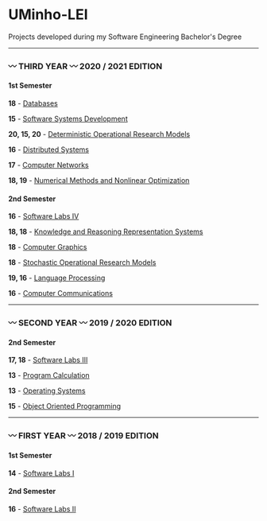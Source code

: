 # UMinho-LEI
Projects developed during my Software Engineering Bachelor's Degree

***

### :wavy_dash: THIRD YEAR :wavy_dash:   2020 / 2021 EDITION

#### 1st Semester 
**18** - [Databases](https://github.com/L-Pinto/UMinho-LEI/tree/main/III/BD)

**15** - [Software Systems Development](https://github.com/L-Pinto/UMinho-LEI/tree/main/III/DSS)

**20, 15, 20** - [Deterministic Operational Research Models](https://github.com/L-Pinto/UMinho-LEI/tree/main/III/MDIO)

**16** - [Distributed Systems](https://github.com/L-Pinto/UMinho-LEI/tree/main/III/SD)

**17** - [Computer Networks](https://github.com/L-Pinto/UMinho-LEI/tree/main/III/RC)

**18, 19** - [Numerical Methods and Nonlinear Optimization](https://github.com/L-Pinto/UMinho-LEI/tree/main/III/MNOL)

#### 2nd Semester 
**16** - [Software Labs IV](https://github.com/L-Pinto/UMinho-LEI/tree/main/III/LI4)

**18, 18** - [Knowledge and Reasoning Representation Systems](https://github.com/L-Pinto/UMinho-LEI/tree/main/III/SRCR)

**18** - [Computer Graphics](https://github.com/L-Pinto/UMinho-LEI/tree/main/III/CG)

**18** - [Stochastic Operational Research Models](https://github.com/L-Pinto/UMinho-LEI/tree/main/III/MEIO)

**19, 16** - [Language Processing](https://github.com/L-Pinto/UMinho-LEI/tree/main/III/PL)

**16** - [Computer Communications](https://github.com/L-Pinto/UMinho-LEI/tree/main/III/CC)


***

### :wavy_dash: SECOND YEAR :wavy_dash:   2019 / 2020 EDITION

#### 2nd Semester 
**17, 18** - [Software Labs III](https://github.com/L-Pinto/UMinho-LEI/tree/main/II/LI3)

**13** - [Program Calculation](https://github.com/L-Pinto/UMinho-LEI/tree/main/II/CP)

**13** - [Operating Systems](https://github.com/L-Pinto/UMinho-LEI/tree/main/II/SO)

**15** - [Object Oriented Programming](https://github.com/L-Pinto/UMinho-LEI/tree/main/II/POO)


***

### :wavy_dash: FIRST YEAR :wavy_dash:   2018 / 2019 EDITION

#### 1st Semester 
**14** - [Software Labs I](https://github.com/L-Pinto/UMinho-LEI/tree/main/I/LI1)

#### 2nd Semester 
**16** - [Software Labs II](https://github.com/L-Pinto/UMinho-LEI/tree/main/I/LI2)

